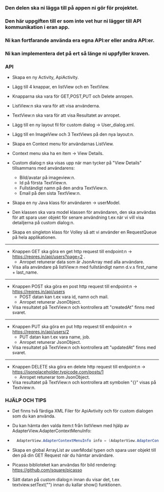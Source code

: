 ### Den delen ska ni lägga till på appen ni gör för projektet.

### Den här uppgiften till er som inte vet hur ni lägger till API kommunikation i eran app.

### Ni kan fortfarande använda era egna API:er eller andra API:er.

### Ni kan implementera det på ert så länge ni uppfyller kraven.

### API

- Skapa en ny Activity, ApiActivity.

- Lägg till 4 knappar, en listView och en TextView.

- Knapparna ska vara för GET,POST,PUT och Delete anropen.

- ListView:n ska vara för att visa använderna.

- TextView:n ska vara för att visa Resultatet av anropet.

- Lägg till en ny layout fil för custom dialog -> User_dialog.xml.

- Lägg till en ImageView och 3 TextViews på den nya layout:n.

- Skapa en Context menu för användarnas ListView.

- Context menu ska ha en item -> View Details.

- Custom dialog:n ska visas upp när man tycker på "View Details" tillsammans med användarens:

  - Bild/avatar på imageview:n.
  - Id på första TextView:n.
  - Fullständigt namn på den andra TextView:n.
  - Email på den sista TextView:n.

- Skapa en ny Java klass för användaren -> userModel.

- Den klassen ska vara model klassen för användaren, den ska användas för att spara user objekt för senare användning t.ex när vi vill visa detailjerna på custom dialog:n.

- Skapa en singleton klass för Volley så att vi använder en RequestQueue på hela applikationen.

---

- Knappen GET ska göra en get http request till endpoint:n -> https://reqres.in/api/users?page=2 .
  - Anropet retunerar data som är JsonArray med alla användare.
- Visa alla användare på listView:n med fullständigt namn d.v.s first_name + last_name.

---

- Knappen POST ska göra en post http request till endpoint:n -> https://reqres.in/api/users
  - POST datan kan t.ex vara id, namn och mail.
  - Anropet retunerar JsonObject.
- Visa resultatet på TextView:n och kontrollera att "createdAt" finns med svaret.

---

- Knappen PUT ska göra en put http request till endpoint:n -> https://reqres.in/api/users/2
  - PUT datan kan t.ex vara name, job.
  - Anropet retunerar JsonObject.
- Visa resultatet på TextView:n och kontrollera att "updatedAt" finns med svaret.

---

- Knappen DELETE ska göra en delete http request till endpoint:n -> https://jsonplaceholder.typicode.com/posts/1
  - Anropet retunerar tom JsonObject.
- Visa resultatet på TextView:n och kontrollera att symbolen "{}" visas på Textview:n.

### HJÄLP OCH TIPS

- Det finns två färdiga XML Filer för ApiAvtivity och för custom dialogen som du kan använda.

- Du kan hämta den valda item:t från listViewn med hjälp av AdapterView.AdapterContextMenuInfo:

- ```JAVA
    AdapterView.AdapterContextMenuInfo info = (AdapterView.AdapterContextMenuInfo) item.getMenuInfo();
  ```

- Skapa en global ArrayList av userModal typen och spara user objekt till den på din GET Request när du hämtar användare.

- Picasso biblioteket kan användas för bild rendering: https://github.com/square/picasso

- Sätt datan på custom dialog:n innan du visar det, t.ex textview.setText("") innan du kallar show() funktionen.
